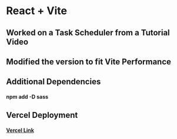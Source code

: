 # React + Vite

## Worked on a Task Scheduler from a Tutorial Video
## Modified the version to fit Vite Performance 
## Additional Dependencies
#### npm add -D sass
## Vercel Deployment
#### [Vercel Link](https://task-scheduler-ecru.vercel.app/)